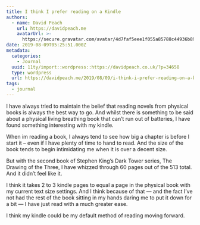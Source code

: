 ```yaml
---
title: I think I prefer reading on a Kindle
authors:
  - name: David Peach
    url: https://davidpeach.me
    avatarUrl: >-
      https://secure.gravatar.com/avatar/4d7faf5eee1f055a85788c44936b8995eaab6dfb004e7854ec747ccb272e91ee?s=96&d=mm&r=g
date: 2019-08-09T05:25:51.000Z
metadata:
  categories:
    - Journal
  uuid: 11ty/import::wordpress::https://davidpeach.co.uk/?p=34658
  type: wordpress
  url: https://davidpeach.me/2019/08/09/i-think-i-prefer-reading-on-a-kindle/
tags:
  - journal
---
```

I have always tried to maintain the belief that reading novels from physical books is always the best way to go. And whilst there is something to be said about a physical living breathing book that can’t run out of batteries, I have found something interesting with my kindle.

When im reading a book, I always tend to see how big a chapter is before I start it – even if I have plenty of time to hand to read. And the size of the book tends to begin intimidating me when it is over a decent size.

But with the second book of Stephen King’s Dark Tower series, The Drawing of the Three, I have whizzed through 60 pages out of the 513 total. And it didn’t feel like it.

I think it takes 2 to 3 kindle pages to equal a page in the physical book with my current text size settings. And I think because of that — and the fact I’ve not had the rest of the book sitting in my hands daring me to put it down for a bit — I have just read with a much greater ease.

I think my kindle could be my default method of reading moving forward.